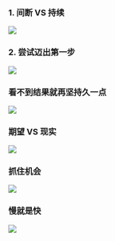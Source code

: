 
### 1. 间断 VS 持续

![](https://raw.gitmirror.com/GanChuanYin/picture/main/blog/20230505183717.png)


### 2. 尝试迈出第一步

![](https://raw.gitmirror.com/GanChuanYin/picture/main/blog/20230505183816.png)


### 看不到结果就再坚持久一点
![](https://raw.gitmirror.com/GanChuanYin/picture/main/blog/20230505183903.png)

### 期望 VS 现实

![](https://raw.gitmirror.com/GanChuanYin/picture/main/blog/20230505183954.png)

### 抓住机会

![](https://raw.gitmirror.com/GanChuanYin/picture/main/blog/20230505184023.png)

### 慢就是快

![](https://raw.gitmirror.com/GanChuanYin/picture/main/blog/20230505184043.png)

